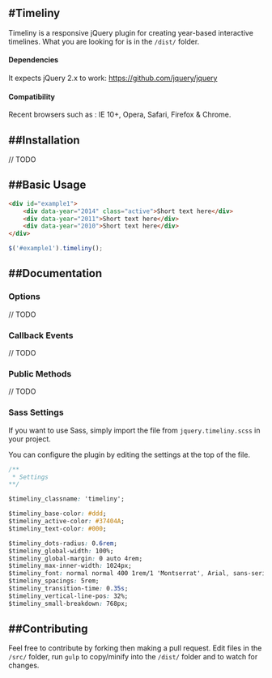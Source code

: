 #Timeliny
-----------
Timeliny is a responsive jQuery plugin for creating year-based interactive timelines.
What you are looking for is in the `/dist/` folder.

#### Dependencies
It expects jQuery 2.x to work: https://github.com/jquery/jquery

#### Compatibility
Recent browsers such as :
IE 10+, Opera, Safari, Firefox & Chrome.

##Installation
-----------
// TODO

##Basic Usage
-----------
```html
<div id="example1">
	<div data-year="2014" class="active">Short text here</div>
	<div data-year="2011">Short text here</div>
	<div data-year="2010">Short text here</div>
</div>
```

```js
$('#example1').timeliny();
```

##Documentation
-----------

### Options

// TODO

### Callback Events

// TODO

### Public Methods

// TODO

### Sass Settings

If you want to use Sass, simply import the file from `jquery.timeliny.scss` in your project.

You can configure the plugin by editing the settings at the top of the file.

```css
/**
 * Settings
**/

$timeliny_classname: 'timeliny';

$timeliny_base-color: #ddd;
$timeliny_active-color: #37404A;
$timeliny_text-color: #000;

$timeliny_dots-radius: 0.6rem;
$timeliny_global-width: 100%;
$timeliny_global-margin: 0 auto 4rem;
$timeliny_max-inner-width: 1024px;
$timeliny_font: normal normal 400 1rem/1 'Montserrat', Arial, sans-serif;
$timeliny_spacings: 5rem;
$timeliny_transition-time: 0.35s;
$timeliny_vertical-line-pos: 32%;
$timeliny_small-breakdown: 768px;
```


##Contributing
-----------
Feel free to contribute by forking then making a pull request.
Edit files in the `/src/` folder,  run `gulp` to copy/minify into the `/dist/` folder and to watch for changes.
